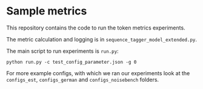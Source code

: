 # Sample metrics

This repository contains the code to run the token metrics experiments. 

The metric calculation and logging is in ``sequence_tagger_model_extended.py``. 

The main script to run experiments is ``run.py``:

``python run.py -c test_config_parameter.json -g 0``

For more example configs, with which we ran our experiments look at the ``configs_est``, ``configs_german`` and ``configs_noisebench`` folders.

